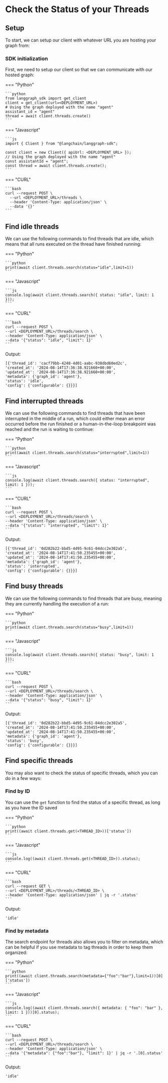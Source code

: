 # Check the Status of your Threads

## Setup

To start, we can setup our client with whatever URL you are hosting your graph from:

### SDK initialization

First, we need to setup our client so that we can communicate with our hosted graph:

=== "Python"

    ```python
    from langgraph_sdk import get_client
    client = get_client(url=<DEPLOYMENT_URL>)
    # Using the graph deployed with the name "agent"
    assistant_id = "agent"
    thread = await client.threads.create()
    ```

=== "Javascript"

    ```js
    import { Client } from "@langchain/langgraph-sdk";

    const client = new Client({ apiUrl: <DEPLOYMENT_URL> });
    // Using the graph deployed with the name "agent"
    const assistantId = "agent";
    const thread = await client.threads.create();
    ```

=== "CURL"

    ```bash
    curl --request POST \
      --url <DEPLOYMENT_URL>/threads \
      --header 'Content-Type: application/json' \
      --data '{}'
    ```

## Find idle threads

We can use the following commands to find threads that are idle, which means that all runs executed on the thread have finished running:

=== "Python"

    ```python
    print(await client.threads.search(status="idle",limit=1))
    ```

=== "Javascript"

    ```js
    console.log(await client.threads.search({ status: "idle", limit: 1 }));
    ```

=== "CURL"

    ```bash
    curl --request POST \  
    --url <DEPLOYMENT_URL>/threads/search \
    --header 'Content-Type: application/json' \
    --data '{"status": "idle", "limit": 1}'
    ```

Output:

    [{'thread_id': 'cacf79bb-4248-4d01-aabc-938dbd60ed2c',
    'created_at': '2024-08-14T17:36:38.921660+00:00',
    'updated_at': '2024-08-14T17:36:38.921660+00:00',
    'metadata': {'graph_id': 'agent'},
    'status': 'idle',
    'config': {'configurable': {}}}]


## Find interrupted threads

We can use the following commands to find threads that have been interrupted in the middle of a run, which could either mean an error occurred before the run finished or a human-in-the-loop breakpoint was reached and the run is waiting to continue: 

=== "Python"

    ```python
    print(await client.threads.search(status="interrupted",limit=1))
    ```

=== "Javascript"

    ```js
    console.log(await client.threads.search({ status: "interrupted", limit: 1 }));
    ```

=== "CURL"

    ```bash
    curl --request POST \  
    --url <DEPLOYMENT_URL>/threads/search \
    --header 'Content-Type: application/json' \
    --data '{"status": "interrupted", "limit": 1}'
    ```

Output:

    [{'thread_id': '0d282b22-bbd5-4d95-9c61-04dcc2e302a5',
    'created_at': '2024-08-14T17:41:50.235455+00:00',
    'updated_at': '2024-08-14T17:41:50.235455+00:00',
    'metadata': {'graph_id': 'agent'},
    'status': 'interrupted',
    'config': {'configurable': {}}}]
    
## Find busy threads

We can use the following commands to find threads that are busy, meaning they are currently handling the execution of a run:

=== "Python"

    ```python
    print(await client.threads.search(status="busy",limit=1))
    ```

=== "Javascript"

    ```js
    console.log(await client.threads.search({ status: "busy", limit: 1 }));
    ```

=== "CURL"

    ```bash
    curl --request POST \  
    --url <DEPLOYMENT_URL>/threads/search \
    --header 'Content-Type: application/json' \
    --data '{"status": "busy", "limit": 1}'
    ```

Output:

    [{'thread_id': '0d282b22-bbd5-4d95-9c61-04dcc2e302a5',
    'created_at': '2024-08-14T17:41:50.235455+00:00',
    'updated_at': '2024-08-14T17:41:50.235455+00:00',
    'metadata': {'graph_id': 'agent'},
    'status': 'busy',
    'config': {'configurable': {}}}]

## Find specific threads

You may also want to check the status of specific threads, which you can do in a few ways:

### Find by ID

You can use the `get` function to find the status of a specific thread, as long as you have the ID saved

=== "Python"

    ```python
    print((await client.threads.get(<THREAD_ID>))['status'])
    ```

=== "Javascript"

    ```js
    console.log((await client.threads.get(<THREAD_ID>)).status);
    ```

=== "CURL"

    ```bash
    curl --request GET \ 
    --url <DEPLOYMENT_URL>/threads/<THREAD_ID> \
    --header 'Content-Type: application/json' | jq -r '.status'
    ```

Output:

    'idle'

### Find by metadata

The search endpoint for threads also allows you to filter on metadata, which can be helpful if you use metadata to tag threads in order to keep them organized:

=== "Python"

    ```python
    print((await client.threads.search(metadata={"foo":"bar"},limit=1))[0]['status'])
    ```

=== "Javascript"

    ```js
    console.log((await client.threads.search({ metadata: { "foo": "bar" }, limit: 1 }))[0].status);
    ```

=== "CURL"

    ```bash
    curl --request POST \  
    --url <DEPLOYMENT_URL>/threads/search \
    --header 'Content-Type: application/json' \
    --data '{"metadata": {"foo":"bar"}, "limit": 1}' | jq -r '.[0].status'
    ```

Output:

    'idle'